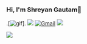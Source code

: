 ### Hi, I'm Shreyan Gautam👋
.[<img alt="gif" src ="https://i.gifer.com/1YxA.gif">].
[<img src="https://img.shields.io/badge/Github-%23000000.svg?&style=for-the-badge&logo=github&logoColor=white">](https://github.com/shreyangautam)
[<img alt="Gmail" src="https://img.shields.io/badge/Gmail-D14836?style=for-the-badge&logo=gmail&logoColor=white" />](mailto:shreyangautam005@gmail.com)
[<img src="https://img.shields.io/badge/linkedin-%230077B5.svg?&style=for-the-badge&logo=linkedin&logoColor=white">](https://www.linkedin.com/in/shreyan-gautam-8889201ba/)<br>

<img src="https://github-readme-stats.vercel.app/api?username=shreyangautam&&show_icons=true&title_color=ffffff&icon_color=F5AC20&text_color=daf7dc&bg_color=ff105f" >
<!--<div class="badge-base LI-profile-badge" data-locale="en_US" data-size="medium" data-theme="dark" data-type="VERTICAL" data-vanity="shreyan-gautam-8889201ba" data-version="v1"><a class="badge-base__link LI-simple-link" href="https://in.linkedin.com/in/shreyan-gautam-8889201ba?trk=profile-badge">Shreyan Gautam</a></div>//
              
<!--
**shreyangautam/shreyangautam** is a ✨ _special_ ✨ repository because its `README.md` (this file) appears on your GitHub profile.

Here are some ideas to get you started:

- 🔭 I’m currently working on ...
- 🌱 I’m currently learning ...
- 👯 I’m looking to collaborate on ...
- 🤔 I’m looking for help with ...
- 💬 Ask me about ...
- 📫 How to reach me: ...
- 😄 Pronouns: ...
- ⚡ Fun fact: ...
-->
